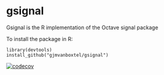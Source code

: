 # gsignal
Gsignal is the R implementation of the Octave signal package

To install the package in R:

```
library(devtools)  
install_github("gjmvanboxtel/gsignal")
```

[![codecov](https://codecov.io/gh/gjmvanboxtel/gsignal/branch/master/graph/badge.svg?token=7ZAU9VV73X)](https://codecov.io/gh/gjmvanboxtel/gsignal)

